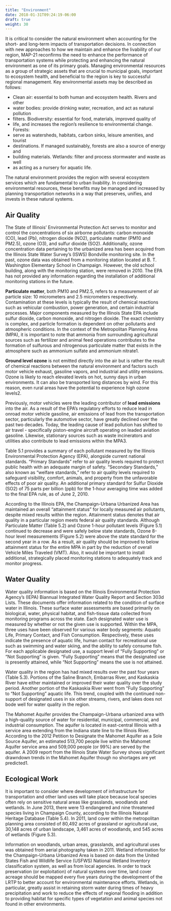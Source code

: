 ```yaml
---
title: "Environment"
date: 2018-01-31T09:24:19-06:00
draft: true
weight: 30
---
```

It is critical to consider the natural environment when accounting for the
short- and long-term impacts of transportation decisions. In connection with new
approaches to how we maintain and enhance the livability of our region, MAP-21
reconfirms the need to enhance the performance of transportation systems while
protecting and enhancing the natural environment as one of its primary goals.
Managing environmental resources as a group of strategic assets that are crucial
to municipal goals, important to ecosystem health, and beneficial to the region
is key to successful regional management. Key environmental assets may be
described as follows:

* Clean air: essential to both human and ecosystem health. Rivers and other
* water bodies: provide drinking water, recreation, and act as natural pollution
* filters. Biodiversity: essential for food, materials, improved quality of
* life, and increases the region’s resilience to environmental change. Forests:
* serve as watersheds, habitats, carbon sinks, leisure amenities, and tourist
* destinations. If managed sustainably, forests are also a source of energy and
* building materials. Wetlands: filter and process stormwater and waste as well
* as acting as a nursery for aquatic life.

The natural environment provides the region with several ecosystem services
which are fundamental to urban livability. In considering environmental
resources, these benefits may be managed and increased by planning
transportation networks in a way that preserves, unifies, and invests in these
natural systems.

## Air Quality
The State of Illinois’ Environmental Protection Act serves to monitor and
control the concentrations of six airborne pollutants: carbon monoxide (CO),
lead (Pb), nitrogen dioxide (NO2), particulate matter (PM10 and PM2.5), ozone
(O3), and sulfur dioxide (SO2). Additionally, ozone concentration data
pertaining to the urbanized area has been acquired from the Illinois State Water
Survey’s (ISWS) Bondville monitoring site. In the past, ozone data was obtained
from a monitoring station located at B. T. Washington Elementary School in
Champaign. However, the old school building, along with the monitoring station,
were removed in 2010. The EPA has not provided any information regarding the
installation of additional monitoring stations in the future.

**Particulate matter**, both PM10 and PM2.5, refers to a measurement of air  particle size: 10
micrometers and 2.5 micrometers respectively.  Contamination at these levels is
typically the result of chemical reactions such as vehicular combustion, power
generation, and certain industrial processes. Major components measured by the
Illinois State EPA include sulfur dioxide, carbon monoxide, and nitrogen
dioxide. The exact chemistry is complex, and particle formation is dependent on
other pollutants and atmospheric conditions. In the context of the Metropolitan
Planning Area (MPA), it is important to note that ammonia from surrounding
agricultural sources such as fertilizer and animal feed operations contributes
to the formation of sulfurous and nitrogenous particulate matter that exists in
the atmosphere such as ammonium sulfate and ammonium nitrate1.

**Ground level ozone** is not emitted directly into the air but is rather the result of chemical
reactions between the natural environment and factors such motor vehicle
exhaust, gasoline vapors, and industrial and utility emissions. Ozone is likely
to reach elevated levels on hot, sunny days in urban environments. It can also
be transported long distances by wind. For this reason, even rural areas have
the potential to experience high ozone levels2.

Previously, motor vehicles were the leading contributor of **lead emissions**
into the air. As a result of the EPA’s regulatory efforts to reduce lead in
onroad motor vehicle gasoline, air emissions of lead from the transportation
sector, particularly the automotive sector, have greatly declined over the past
two decades. Today, the leading cause of lead pollution has shifted to air
travel - specifically piston-engine aircraft operating on leaded aviation
gasoline. Likewise, stationary sources such as waste incinerators and utilities
also contribute to lead emissions within the MPA3.

Table 5.1 provides a summary of each pollutant measured by the Illinois
Environmental Protection Agency (EPA), alongside current national standards.
“Primary Standards” refer to air quality levels required to protect public
health with an adequate margin of safety. “Secondary Standards,” also known as
“welfare standards,” refer to air quality levels required to safeguard
visibility, comfort, animals, and property from the unfavorable effects of poor
air quality. An additional primary standard for Sulfur Dioxide (SO2) of 75 parts
per billion (ppb) for the 1-hour averaging time was added to the final EPA rule,
as of June 2, 2010.

According to the Illinois EPA, the Champaign-Urbana Urbanized Area has
maintained an overall “attainment status” for locally measured air pollutants,
despite mixed results within the region. Attainment status denotes that air
quality in a particular region meets federal air quality standards. Although
Particulate Matter (Table 5.2) and Ozone 1-hour pollutant levels (Figure 5.1)
continued to decrease and were safely below state standards, Ozone 8-hour level
measurements (Figure 5.2) were above the state standard for the second year in a
row. As a result, air quality should be improved to below attainment status for
the entire MPA in part by the reduction of overall Vehicle Miles Traveled (VMT).
Also, it would be important to install additional, strategically placed
monitoring stations to adequately track and monitor progress.

## Water Quality

Water quality information is based on the Illinois Environmental Protection
Agency’s (IEPA) Biannual Integrated Water Quality Report and Section 303d Lists.
These documents offer information related to the condition of surface water in
Illinois. These surface water assessments are based primarily on biological,
water, physical habitat, and fish-tissue data collected from monitoring programs
across the state. Each designated water use is measured by whether or not the
given use is supported. Within the MPA, three uses have been observed for
various water body segments: Aquatic Life, Primary Contact, and Fish
Consumption. Respectively, these uses indicate the presence of aquatic life,
human contact for recreational use such as swimming and water skiing, and the
ability to safely consume fish. For each applicable designated use, a support
level of “Fully Supporting” or “Not Supporting” is given. “Fully Supporting”
means that the designated use is presently attained, while “Not Supporting”
means the use is not attained.

Water quality in the region has had mixed results over the past four years
(Table 5.3). Portions of the Saline Branch, Embarras River, and Kaskaskia River
have either maintained or improved their water quality over the study period.
Another portion of the Kaskaskia River went from “Fully Supporting” to “Not
Supporting” aquatic life. This trend, coupled with the continued non-support of
designated uses in six other streams, rivers, and lakes does not bode well for
water quality in the region.

The Mahomet Aquifer provides the Champaign-Urbana urbanized area with a
high-quality source of water for residential, municipal, commercial, and
industrial consumption. The aquifer is located in east-central Illinois with a
service area extending from the Indiana state line to the Illinois River.
According to the 2012 Petition to Designate the Mahomet Aquifer as a Sole Source
Aquifer, an estimated 513,700 people live within the Mahomet Aquifer service
area and 509,000 people (or 99%) are served by the aquifer. A 2009 report from
the Illinois State Water Survey shows significant drawndown trends in the
Mahomet Aquifer though no shortages are yet predicted1.

## Ecological Work
It is important to consider where development of infrastructure for
transportation and other land uses will take place because local species often
rely on sensitive natural areas like grasslands, woodlands and wetlands. In June
2013, there were 13 endangered and nine threatened species living in Champaign
County, according to the Illinois Natural Heritage Database (Table 5.4). In
2011, land cover within the metropolitan planning area consisted of 80,492 acres
of grassland or agricultural use, 30,148 acres of urban landscape, 3,461 acres
of woodlands, and 545 acres of wetlands (Figure 5.3).

Information on woodlands, urban areas, grasslands, and agricultural uses was
obtained from aerial photography taken in 2011. Wetland information for the
Champaign-Urbana Urbanized Area is based on data from the United States Fish and
Wildlife Service (USFWS) National Wetland Inventory classification system, as
well as from local agencies. In order to track preservation (or exploitation) of
natural systems over time, land cover acreage should be mapped every five years
during the development of the LRTP to better account for environmental
maintenance efforts. Wetlands, in particular, greatly assist in retaining storm
water during times of heavy precipitation and work to reduce the effects of
regional flooding in addition to providing habitat for specific types of
vegetation and animal species not found in other environments.
